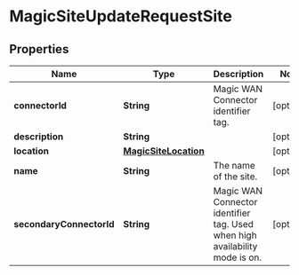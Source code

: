 

# MagicSiteUpdateRequestSite


## Properties

| Name | Type | Description | Notes |
|------------ | ------------- | ------------- | -------------|
|**connectorId** | **String** | Magic WAN Connector identifier tag. |  [optional] |
|**description** | **String** |  |  [optional] |
|**location** | [**MagicSiteLocation**](MagicSiteLocation.md) |  |  [optional] |
|**name** | **String** | The name of the site. |  [optional] |
|**secondaryConnectorId** | **String** | Magic WAN Connector identifier tag. Used when high availability mode is on. |  [optional] |



